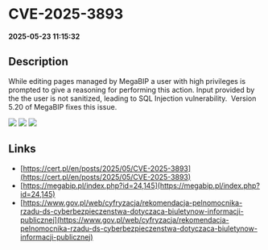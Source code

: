 # CVE-2025-3893

**2025-05-23 11:15:32**

## Description
While editing pages managed by MegaBIP a user with high privileges is prompted to give a reasoning for performing this action. Input provided by the the user is not sanitized, leading to SQL Injection vulnerability. 
Version 5.20 of MegaBIP fixes this issue.

![](https://img.shields.io/static/v1?label=Score&message=8.6&color=red)
![](https://img.shields.io/static/v1?label=Severity&message=HIGH&color=red)
![](https://img.shields.io/static/v1?label=CWE&message=SQL&color=green)

## Links
- [https://cert.pl/en/posts/2025/05/CVE-2025-3893](https://cert.pl/en/posts/2025/05/CVE-2025-3893)
- [https://megabip.pl/index.php?id=24,145](https://megabip.pl/index.php?id=24,145)
- [https://www.gov.pl/web/cyfryzacja/rekomendacja-pelnomocnika-rzadu-ds-cyberbezpieczenstwa-dotyczaca-biuletynow-informacji-publicznej](https://www.gov.pl/web/cyfryzacja/rekomendacja-pelnomocnika-rzadu-ds-cyberbezpieczenstwa-dotyczaca-biuletynow-informacji-publicznej)
